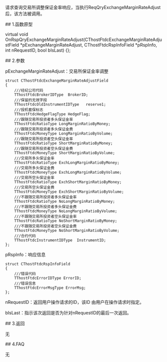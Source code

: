<p>请求查询交易所调整保证金率响应，当执行ReqQryExchangeMarginRateAdjust后，该方法被调用。</p>
<span class="anchor" id="4809dd7f-aa43-4872-9cfa-3c6096ad3679"></span>
## 1.函数原型
<p>virtual void OnRspQryExchangeMarginRateAdjust(CThostFtdcExchangeMarginRateAdjustField *pExchangeMarginRateAdjust, CThostFtdcRspInfoField *pRspInfo, int nRequestID, bool bIsLast) {};</p>
<span class="anchor" id="6fc0eecd-1e0b-49eb-b6f1-0c5afea5102d"></span>
## 2.参数
<p>pExchangeMarginRateAdjust：交易所保证金率调整</p>
<pre><code>struct CThostFtdcExchangeMarginRateAdjustField
{
    ///经纪公司代码
    TThostFtdcBrokerIDType  BrokerID;
    ///保留的无效字段
    TThostFtdcOldInstrumentIDType   reserve1;
    ///投机套保标志
    TThostFtdcHedgeFlagType HedgeFlag;
    ///跟随交易所投资者多头保证金率
    TThostFtdcRatioType LongMarginRatioByMoney;
    ///跟随交易所投资者多头保证金费
    TThostFtdcMoneyType LongMarginRatioByVolume;
    ///跟随交易所投资者空头保证金率
    TThostFtdcRatioType ShortMarginRatioByMoney;
    ///跟随交易所投资者空头保证金费
    TThostFtdcMoneyType ShortMarginRatioByVolume;
    ///交易所多头保证金率
    TThostFtdcRatioType ExchLongMarginRatioByMoney;
    ///交易所多头保证金费
    TThostFtdcMoneyType ExchLongMarginRatioByVolume;
    ///交易所空头保证金率
    TThostFtdcRatioType ExchShortMarginRatioByMoney;
    ///交易所空头保证金费
    TThostFtdcMoneyType ExchShortMarginRatioByVolume;
    ///不跟随交易所投资者多头保证金率
    TThostFtdcRatioType NoLongMarginRatioByMoney;
    ///不跟随交易所投资者多头保证金费
    TThostFtdcMoneyType NoLongMarginRatioByVolume;
    ///不跟随交易所投资者空头保证金率
    TThostFtdcRatioType NoShortMarginRatioByMoney;
    ///不跟随交易所投资者空头保证金费
    TThostFtdcMoneyType NoShortMarginRatioByVolume;
    ///合约代码
    TThostFtdcInstrumentIDType  InstrumentID;
};
</code></pre>
<p>pRspInfo：响应信息</p>
<pre><code>struct CThostFtdcRspInfoField
{
    ///错误代码
    TThostFtdcErrorIDType ErrorID;
    ///错误信息
    TThostFtdcErrorMsgType ErrorMsg;
};
</code></pre>
<p>nRequestID：返回用户操作请求的ID，该ID 由用户在操作请求时指定。</p>
<p>bIsLast：指示该次返回是否为针对nRequestID的最后一次返回。</p>
<span class="anchor" id="0f8a4811-ed32-41e1-9748-82089ca14a13"></span>
## 3.返回
<p>无</p>
<span class="anchor" id="5bee713d-86b4-4b85-8a98-b36557839414"></span>
## 4.FAQ
<p>无</p>
